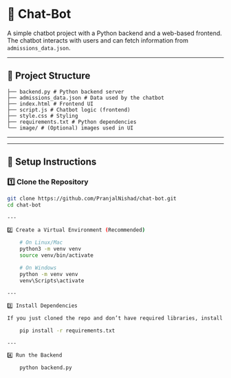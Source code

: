 # 🤖 Chat-Bot

A simple chatbot project with a Python backend and a web-based frontend.  
The chatbot interacts with users and can fetch information from `admissions_data.json`.

---

## 📂 Project Structure

    ├── backend.py # Python backend server
    ├── admissions_data.json # Data used by the chatbot
    ├── index.html # Frontend UI
    ├── script.js # Chatbot logic (frontend)
    ├── style.css # Styling
    ├── requirements.txt # Python dependencies
    └── image/ # (Optional) images used in UI


---


---

## 🚀 Setup Instructions

### 1️⃣ Clone the Repository

```bash
git clone https://github.com/PranjalNishad/chat-bot.git
cd chat-bot

---

2️⃣ Create a Virtual Environment (Recommended)

    # On Linux/Mac
    python3 -m venv venv
    source venv/bin/activate
    
    # On Windows
    python -m venv venv
    venv\Scripts\activate

---

3️⃣ Install Dependencies

If you just cloned the repo and don’t have required libraries, install everything from requirements.txt:

    pip install -r requirements.txt

---

4️⃣ Run the Backend

    python backend.py







